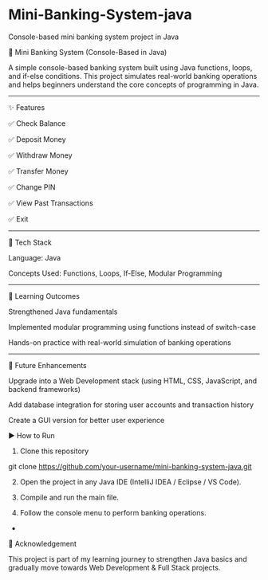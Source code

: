 # Mini-Banking-System-java
Console-based mini banking system project in Java


🏦 Mini Banking System (Console-Based in Java)

A simple console-based banking system built using Java functions, loops, and if-else conditions. This project simulates real-world banking operations and helps beginners understand the core concepts of programming in Java.


---

✨ Features

✅ Check Balance

✅ Deposit Money

✅ Withdraw Money

✅ Transfer Money

✅ Change PIN

✅ View Past Transactions

✅ Exit



---

🔧 Tech Stack

Language: Java

Concepts Used: Functions, Loops, If-Else, Modular Programming



---

🎯 Learning Outcomes

Strengthened Java fundamentals

Implemented modular programming using functions instead of switch-case

Hands-on practice with real-world simulation of banking operations



---

🚀 Future Enhancements

Upgrade into a Web Development stack (using HTML, CSS, JavaScript, and backend frameworks)

Add database integration for storing user accounts and transaction history

Create a GUI version for better user experience



▶ How to Run

1. Clone this repository

git clone https://github.com/your-username/mini-banking-system-java.git


2. Open the project in any Java IDE (IntelliJ IDEA / Eclipse / VS Code).


3. Compile and run the main file.


4. Follow the console menu to perform banking operations.




-

🙌 Acknowledgement

This project is part of my learning journey to strengthen Java basics and gradually move towards Web Development & Full Stack projects.



